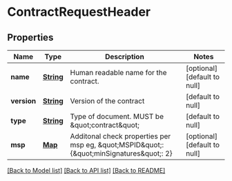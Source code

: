 # ContractRequestHeader
## Properties

Name | Type | Description | Notes
------------ | ------------- | ------------- | -------------
**name** | [**String**](string.md) | Human readable name for the contract. | [optional] [default to null]
**version** | [**String**](string.md) | Version of the contract | [default to null]
**type** | [**String**](string.md) | Type of document. MUST be \&quot;contract\&quot; | [default to null]
**msp** | [**Map**](object.md) | Additonal check properties per msp eg, \&quot;MSPID\&quot;: {\&quot;minSignatures\&quot;: 2} | [optional] [default to null]

[[Back to Model list]](../README.md#documentation-for-models) [[Back to API list]](../README.md#documentation-for-api-endpoints) [[Back to README]](../README.md)

